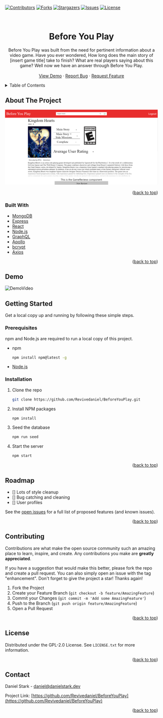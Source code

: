 <div id="top"></div>

[![Contributors][contributors-shield]][contributors-url]
[![Forks][forks-shield]][forks-url]
[![Stargazers][stars-shield]][stars-url]
[![Issues][issues-shield]][issues-url]
[![License][license-shield]][license-url]
<!-- [![Website][live-site-shield]][live-site-url] -->


<!-- PROJECT LOGO -->
<br />
<div align="center">

<h1 align="center">Before You Play</h1>

  <p align="center">
    Before You Play was built from the need for pertinent information about a video game. Have you ever wondered, How long does the main story of [insert game title] take to finish? What are real players saying about this game? Well now we have an answer through Before You Play.
    <br />
    <br />
    <a href="#demo">View Demo</a>
    ·
    <a href="https://github.com/Revivedaniel/BeforeYouPlay/issues">Report Bug</a>
    ·
    <a href="https://github.com/Revivedaniel/BeforeYouPlay/issues">Request Feature</a>
  </p>
</div>



<!-- TABLE OF CONTENTS -->
<details>
  <summary>Table of Contents</summary>
  <ol>
    <li>
      <a href="#about-the-project">About The Project</a>
      <ul>
        <li><a href="#built-with">Built With</a></li>
      </ul>
    </li>
    <li>
      <a href="#getting-started">Getting Started</a>
      <ul>
        <li><a href="#prerequisites">Prerequisites</a></li>
        <li><a href="#installation">Installation</a></li>
      </ul>
    </li>
    <li><a href="#usage">Usage</a></li>
    <li><a href="#roadmap">Roadmap</a></li>
    <li><a href="#contributing">Contributing</a></li>
    <li><a href="#license">License</a></li>
    <li><a href="#contact">Contact</a></li>
    <li><a href="#acknowledgments">Acknowledgments</a></li>
  </ol>
</details>



<!-- ABOUT THE PROJECT -->
## About The Project

[![Before You Play Screen Shot](./images/homePageScreenShot.PNG)](https://beforeyouplay.herokuapp.com/)

<p align="right">(<a href="#top">back to top</a>)</p>



### Built With

* [MongoDB](https://www.mongodb.com/)
* [Express](https://www.npmjs.com/package/express)
* [React](https://reactjs.org/)
* [Node.js](https://nodejs.org/en/)
* [GraphQL](https://graphql.org/)
* [Apollo](https://www.apollographql.com/)
* [bcrypt](https://www.npmjs.com/package/bcrypt)
* [Axios](https://www.npmjs.com/package/axios)


<p align="right">(<a href="#top">back to top</a>)</p>

## Demo
![DemoVideo](./images/BeforeYouPlayDemo.gif)



<!-- GETTING STARTED -->
## Getting Started

Get a local copy up and running by following these simple steps.

### Prerequisites

npm and Node.js are required to run a local copy of this project.
* npm
  ```sh
  npm install npm@latest -g
  ```
* [Node.js](https://nodejs.org/en/)


### Installation

1. Clone the repo
   ```sh
   git clone https://github.com/Revivedaniel/BeforeYouPlay.git
   ```
2. Install NPM packages
   ```sh
   npm install
   ```
3. Seed the database
   ```sh
   npm run seed
   ```
4. Start the server
   ```sh
   npm start
   ```

<p align="right">(<a href="#top">back to top</a>)</p>

<!-- ROADMAP -->
## Roadmap

- [] Lots of style cleanup
- [] Bug catching and cleaning
- [] User profiles

See the [open issues](https://github.com/Revivedaniel/BeforeYouPlay/issues) for a full list of proposed features (and known issues).

<p align="right">(<a href="#top">back to top</a>)</p>



<!-- CONTRIBUTING -->
## Contributing

Contributions are what make the open source community such an amazing place to learn, inspire, and create. Any contributions you make are **greatly appreciated**.

If you have a suggestion that would make this better, please fork the repo and create a pull request. You can also simply open an issue with the tag "enhancement".
Don't forget to give the project a star! Thanks again!

1. Fork the Project
2. Create your Feature Branch (`git checkout -b feature/AmazingFeature`)
3. Commit your Changes (`git commit -m 'Add some AmazingFeature'`)
4. Push to the Branch (`git push origin feature/AmazingFeature`)
5. Open a Pull Request

<p align="right">(<a href="#top">back to top</a>)</p>



<!-- LICENSE -->
## License

Distributed under the GPL-2.0 License. See `LICENSE.txt` for more information.

<p align="right">(<a href="#top">back to top</a>)</p>



<!-- CONTACT -->
## Contact

Daniel Stark - daniel@danielstark.dev

Project Link: [https://github.com/Revivedaniel/BeforeYouPlay](https://github.com/Revivedaniel/BeforeYouPlay)

<p align="right">(<a href="#top">back to top</a>)</p>

[contributors-shield]: https://img.shields.io/github/contributors/Revivedaniel/BeforeYouPlay.svg?style=for-the-badge
[contributors-url]: https://github.com/Revivedaniel/BeforeYouPlay/graphs/contributors
[forks-shield]: https://img.shields.io/github/forks/Revivedaniel/BeforeYouPlay.svg?style=for-the-badge
[forks-url]: https://github.com/Revivedaniel/BeforeYouPlay/network/members
[stars-shield]: https://img.shields.io/github/stars/Revivedaniel/BeforeYouPlay.svg?style=for-the-badge
[stars-url]: https://github.com/Revivedaniel/BeforeYouPlay/stargazers
[issues-shield]: https://img.shields.io/github/issues/Revivedaniel/BeforeYouPlay.svg?style=for-the-badge
[issues-url]: https://github.com/Revivedaniel/BeforeYouPlay/issues
[license-shield]: https://img.shields.io/github/license/Revivedaniel/BeforeYouPlay.svg?style=for-the-badge
[license-url]: https://github.com/Revivedaniel/BeforeYouPlay/blob/main/LICENSE
[live-site-url]: https://beforeyouplay.herokuapp.com/
[live-site-shield]: https://img.shields.io/website?label=BeforeYouPlay&style=for-the-badge&url=https%3A%2F%2FBeforeYouPlay/
